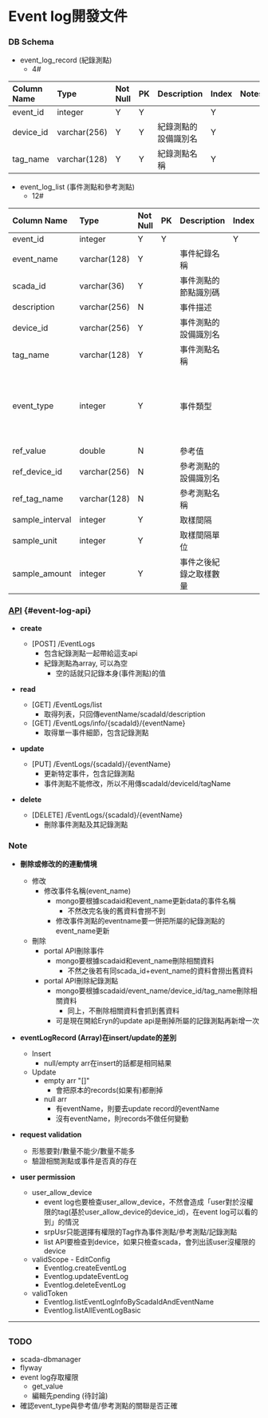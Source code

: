 # Event log開發文件

### DB Schema

* event\_log\_record \(紀錄測點\)
  * 4\#

| Column Name | Type | Not Null | PK | Description | Index | Notes |
| :--- | :--- | :--- | :--- | :--- | :--- | :--- |
| event\_id | integer | Y | Y |  | Y |  |
| device\_id | varchar\(256\) | Y | Y | 紀錄測點的設備識別名 | Y |  |
| tag\_name | varchar\(128\) | Y | Y | 紀錄測點名稱 | Y |  |

* event\_log\_list \(事件測點和參考測點\)
  * 12\#

| Column Name | Type | Not Null | PK | Description | Index | Notes |
| :--- | :--- | :--- | :--- | :--- | :--- | :--- |
| event\_id | integer | Y | Y |  | Y | AUTO\_INCREMENT |
| event\_name | varchar\(128\) | Y |  | 事件紀錄名稱 |  |  |
| scada\_id | varchar\(36\) | Y |  | 事件測點的節點識別碼 |  |  |
| description | varchar\(256\) | N |  | 事件描述 |  |  |
| device\_id | varchar\(256\) | Y |  | 事件測點的設備識別名 |  |  |
| tag\_name | varchar\(128\) | Y |  | 事件測點名稱 |  |  |
| event\_type | integer | Y |  | 事件類型 |  | {1:&gt;=參考值, 2:&lt;=參考值, 3:==參考值, 4:&gt;=參考測點, 5:&lt;=參考測點, 6:==參考測點, 7:依取樣間隔紀錄} |
| ref\_value | double | N |  | 參考值 |  |  |
| ref\_device\_id | varchar\(256\) | N |  | 參考測點的設備識別名 |  |  |
| ref\_tag\_name | varchar\(128\) | N |  | 參考測點名稱 |  |  |
| sample\_interval | integer | Y |  | 取樣間隔 |  |  |
| sample\_unit | integer | Y |  | 取樣間隔單位 |  | value: {1:秒, 2:分, 3:小時} |
| sample\_amount | integer | Y |  | 事件之後紀錄之取樣數量 |  | 值如果為0，代表「持續記錄」 |

### [API](#event-log-api) {#event-log-api}

* **create**

  * \[POST\] /EventLogs
    * 包含紀錄測點一起帶給這支api
    * 紀錄測點為array, 可以為空
      * 空的話就只記錄本身\(事件測點\)的值

* **read**

  * \[GET\] /EventLogs/list
    * 取得列表，只回傳eventName/scadaId/description
  * \[GET\] /EventLogs/info/{scadaId}/{eventName}
    * 取得單一事件細節，包含記錄測點

* **update**

  * \[PUT\] /EventLogs/{scadaId}/{eventName}
    * 更新特定事件，包含記錄測點
    * 事件測點不能修改，所以不用傳scadaId/deviceId/tagName

* **delete**

  * \[DELETE\] /EventLogs/{scadaId}/{eventName}
    * 刪除事件測點及其記錄測點

### Note

* **刪除或修改的的連動情境**

  * 修改
    * 修改事件名稱\(event\_name\)
      * mongo要根據scadaid和event\_name更新data的事件名稱
        * 不然改完名後的舊資料會撈不到
      * 修改事件測點的eventname要一併把所屬的紀錄測點的event\_name更新
  * 刪除
    * portal API刪除事件
      * mongo要根據scadaid和event\_name刪除相關資料
        * 不然之後若有同scada\_id+event\_name的資料會撈出舊資料
    * portal API刪除紀錄測點
      * mongo要根據scadaid/event\_name/device\_id/tag\_name刪除相關資料
        * 同上，不刪除相關資料會抓到舊資料
      * 可是現在開給Eryn的update api是刪掉所屬的記錄測點再新增一次

* **eventLogRecord \(Array\)在insert/update的差別**

  * Insert
    * null/empty arr在insert的話都是相同結果
  * Update
    * empty arr "\[\]"
      * 會把原本的records\(如果有\)都刪掉
    * null arr
      * 有eventName，則要去update record的eventName
      * 沒有eventName，則records不做任何變動

* **request validation**

  * 形態要對/數量不能少/數量不能多
  * 驗證相關測點或事件是否真的存在

* **user permission**

  * user\_allow\_device
    * event log也要檢查user\_allow\_device，不然會造成「user對於沒權限的tag\(基於user\_allow\_device的device\_id\)，在event log可以看的到」的情況
    * srpUsr只能選擇有權限的Tag作為事件測點/參考測點/記錄測點
    * list API要檢查到device，如果只檢查scada，會列出該user沒權限的device
  * validScope - EditConfig
    * Eventlog.createEventLog
    * Eventlog.updateEventLog
    * Eventlog.deleteEventLog
  * validToken
    * Eventlog.listEventLogInfoByScadaIdAndEventName
    * Eventlog.listAllEventLogBasic

---

## 

### TODO

* scada-dbmanager
* flyway
* event log存取權限
  * get\_value
  * 編輯先pending \(待討論\)
* 確認event\_type與參考值/參考測點的關聯是否正確



